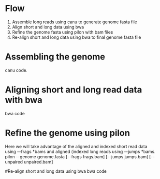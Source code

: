 # Flow
  1. Assemble long reads using canu to generate genome fasta file
  2. Align short and long data using bwa
  3. Refine the genome fasta using pilon with bam files
  4. Re-align short and long data using bwa to final genome fasta file


# Assembling the genome
canu code.

# Aligning short and long read data with bwa
bwa code

# Refine the genome using pilon
  Here we will take advantage of the aligned and indexed short read data using --frags *bams  and aligned (indexed long reads using --jumps *bams. 
  pilon --genome genome.fasta [--frags frags.bam] [--jumps jumps.bam] [--unpaired unpaired.bam]

#Re-align short and long data using bwa
bwa code


